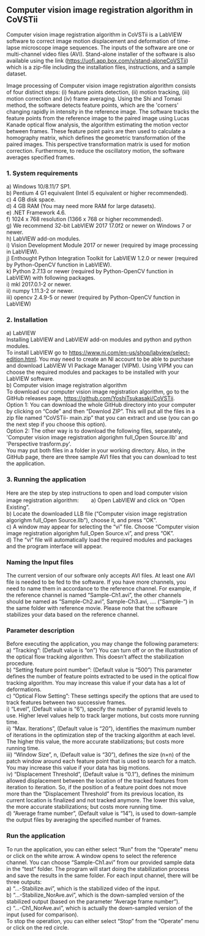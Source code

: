 ## Computer vision image registration algorithm in CoVSTii
Computer vision image registration algorithm in CoVSTii is a LabVIEW software to correct image motion displacement and deformation of time-lapse microscope image sequences. The inputs of the software are one or multi-channel video files (AVI). Stand-alone installer of the software is also available using the link (https://uofi.app.box.com/v/stand-aloneCoVSTii) which is a zip-file including the installation files, instructions, and a sample dataset.

Image processing of Computer vision image registration algorithm consists of four distinct steps: (i) feature points detection, (ii) motion tracking, (iii) motion correction and (iv) frame averaging.
Using the Shi and Tomasi method, the software detects feature points, which are the 'corners' changing rapidly in intensity in the reference image. The software tracks the feature points from the reference image to the paired image using Lucas Kanade optical flow analysis, the algorithm estimating the motion vector between frames. These feature point pairs are then used to calculate a homography matrix, which defines the geometric transformation of the paired images. This perspective transformation matrix is used for motion correction. Furthermore, to reduce the oscillatory motion, the software averages specified frames.

### 1. System requirements
a)	Windows 10/8.11/7 SP1.  
b)	Pentium 4 G1 equivalent (Intel i5 equivalent or higher recommended).  
c)	4 GB disk space.  
d)	4 GB RAM (You may need more RAM for large datasets).  
e)	.NET Framework 4.6.  
f)	1024 x 768 resolution (1366 x 768 or higher recommended).  
g)	We recommend 32-bit LabVIEW 2017 17.0f2 or newer on Windows 7 or newer.  
h)	LabVIEW add-on modules.  
i)	Vision Development Module 2017 or newer (required by image processing in LabVIEW).  
j)	Enthought Python Integration Toolkit for LabVIEW 1.2.0 or newer (required by Python-OpenCV function in LabVIEW).  
k)	Python 2.7.13 or newer (required by Python-OpenCV function in LabVIEW) with following packages.  
  i)	mkl 2017.0.1-2 or newer.  
  ii)	numpy 1.11.3-2 or newer.  
  iii)	opencv 2.4.9-5 or newer (required by Python-OpenCV function in LabVIEW)

### 2. Installation
a) LabVIEW  
Installing LabVIEW and LabVIEW add-on modules and python and python modules.  
To install LabVIEW go to https://www.ni.com/en-us/shop/labview/select-edition.html.
You may need to create an NI account to be able to purchase and download LabVIEW VI Package Manager (VIPM). Using VIPM you can choose the required modules and packages to be installed with your LabVIEW software.  
b) Computer vision image registration algorithm  
To download our computer vision image registration algorithm, go to the GitHub releases page, https://github.com/YoshiTsukasaki/CoVSTii.  
  Option 1: You can download the whole GitHub directory into your computer by clicking on “Code” and then “Downlod ZIP”. This will put all the files in a zip file named “CoVSTii-    main.zip” that you can extract and use (you can go the next step if you choose this option).  
  Option 2: The other way is to download the following files, separately, 'Computer vision image registration algorighm full_Open Source.llb' and 'Perspective trasform.py'.  
You may put both files in a folder in your working directory. Also, in the GitHub page, there are three sample AVI files that you can download to test the application.

### 3. Running the application
Here are the step by step instructions to open and load computer vision image registration algorithm:　　
a)	Open LabVIEW and click on “Open Existing”.  
b)	Locate the downloaded LLB file (“Computer vision image registration algorighm full_Open Source.llb”), choose it, and press “OK”.  
c)	A window may appear for selecting the “vi” file. Choose “Computer vision image registration algorighm full_Open Source.vi”, and press “OK”.  
d)	The “vi” file will automatically load the required modules and packages and the program interface will appear.  

### Naming the Input files
The current version of our software only accepts AVI files. At least one AVI file is needed to be fed to the software. If you have more channels, you need to name them in accordance to the reference channel. For example, if the reference channel is named “Sample-Ch1.avi”, the other channels should be named as “Sample-Ch2.avi”, Sample-Ch3.avi, …. (“Sample-”) in the same folder with reference movie. Please note that the software stabilizes your data based on the reference channel.

### Parameter description
Before executing the application, you may change the following parameters:  
a)	“Tracking”: (Default value is “on”) You can turn off or on the illustration of the optical flow tracking algorithm. This doesn’t affect the stabilization procedure.  
b)	“Setting feature point number”: (Default value is “500”) This parameter defines the number of feature points extracted to be used in the optical flow tracking algorithm. You may increase this value if your data has a lot of deformations.  
c)	“Optical Flow Setting”: These settings specify the options that are used to track features between two successive frames.   
  i)	“Level”, (Default value is “6”), specify the number of pyramid levels to use. Higher level values help to track larger motions, but costs more running time.  
  ii)	“Max. Iterations”, (Default value is “20”), identifies the maximum number of iterations in the optimization step of the tracking algorithm at each level. The higher this       value, the more accurate stabilizations; but costs more running time.  
  iii)	“Window Size”, n, (Default value is “30”), defines the size (n×n) of the patch window around each feature point that is used to search for a match. You may increase this     value if your data has big motions.  
  iv)	“Displacement Threshold”, (Default value is “0.1”), defines the minimum allowed displacement between the location of the tracked features from iteration to iteration. So, if   the position of a feature point does not move more than the “Displacement Threshold” from its previous location, its current location is finalized and not tracked anymore. The     lower this value, the more accurate stabilizations; but costs more running time.  
d)	“Average frame number”, (Default value is “14”), is used to down-sample the output files by averaging the specified number of frames.  

### Run the application
To run the application, you can either select “Run” from the “Operate” menu or click on the white arrow. A window opens to select the reference channel. You can choose “Sample-Ch1.avi” from our provided sample data in the “test” folder. The program will start doing the stabilization process and save the results in the same folder. 
For each input channel, there will be three outputs:  
a)	“…-Stabilize.avi”, which is the stabilized video of the input.   
b)	“…-Stabilize_NorAve.avi”, which is the down-sampled version of the stabilized output (based on the parameter “Average frame number”).   
c)	“…-Ch1_NorAve.avi”, which is actually the down-sampled version of the input (used for comparison).  
To stop the operation, you can either select “Stop” from the “Operate” menu or click on the red circle.

